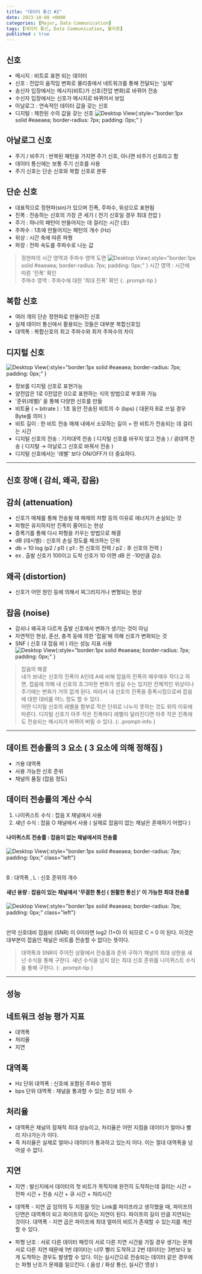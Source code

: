 ```yaml
---
title: "데이터 통신 #2"
date: 2023-10-08 +0000
categories: [Major, Data Communication]
tags: [데이터 통신, Data Communication, 물리층]
published : true
---
```


## 신호

- 메시지 : 비트로 표현 되는 데이터
- 신호 : 전압의 움직임 변화로 물리층에서 네트워크를 통해 전달되는 '실체'
- 송신자 입장에서는 메시지(비트)가 신호(전압 변화)로 바뀌어 전송
- 수신자 입장에서는 신호가 메시지로 바뀌어서 보임
- 아날로그 : 연속적인 데이터 값을 갖는 신호
- 디지털 : 제한된 수의 값을 갖는 신호
![Desktop View](/assets/img/major-dc/dc2.png){:style="border:1px solid #eaeaea; border-radius: 7px; padding: 0px;" }

## 아날로그 신호
- 주기 / 비주기 : 반복된 패턴을 가지면 주기 신호, 아니면 비주기 신호라고 함
- 데이터 통신에는 보통 주기 신호를 사용
- 주기 신호는 단순 신호와 복합 신호로 분류

 
## 단순 신호
- 대표적으로 정현파(sin)가 있으며 진폭, 주파수, 위상으로 표현됨
- 진폭 : 전송하는 신호의 가장 큰 세기 ( 전기 신호일 경우 최대 전압 )
- 주기 : 하나의 패턴이 만들어지는 데 걸리는 시간 (초)
- 주파수 : 1초에 만들어지는 패턴의 개수 (Hz)
- 위상 : 시간 축에 따른 파형
- 파장 : 전파 속도를 주파수로 나눈 값

> 정현파의 시간 영역과 주파수 영역 도면
![Desktop View](/assets/img/major-dc/dc2-2.png){:style="border:1px solid #eaeaea; border-radius: 7px; padding: 0px;" }
>시간 영역 : 시간에 따른 '진폭' 확인<br>
>주파수 영역 : 주파수에 대한 '최대 진폭' 확인
{: .prompt-tip }
 
## 복합 신호
- 여러 개의 단순 정현파로 만들어진 신호
- 실제 데이터 통신에서 활용되는 것들은 대부분 복합신호임
- 대역폭 : 복합신호의 최고 주파수와 최저 주파수의 차이

## 디지털 신호
![Desktop View](/assets/img/major-dc/dc2-3.png){:style="border:1px solid #eaeaea; border-radius: 7px; padding: 0px;" }
- 정보를 디지털 신호로 표현가능
- 양전압은 1로 0전압은 0으로 표현하는 식의 방법으로 부호화 가능
- '준위(레벨)' 을 통해 다양한 신호를 만듦
- 비트율 ( = bitrate ) : 1초 동안 전송된 비트의 수 (bps) ( 대문자 B로 쓰일 경우 Byte를 의미 )
- 비트 길이 : 한 비트 전송 매체 내에서 소모하는 길이 = 한 비트가 전송되는 데 걸리는 시간
- 디지털 신호의 전송 : 기저대역 전송 ( 디지털 신호를 바꾸지 않고 전송 ) / 광대역 전송 ( 디지털 → 아날로그 신호로 바꿔서 전송 )
- 디지털 신호에서는 '레벨' 보다 ON/OFF가 더 중요하다.

---

## 신호 장애 ( 감쇠, 왜곡, 잡음)

## 감쇠 (attenuation)
- 신호가 매체를 통해 전송될 때 매채의 저항 등의 이유로 에너지가 손실되는 것
- 파형은 유지하지만 진폭이 줄어드는 현상
- 증폭기를 통해 다시 파형을 키우는 방법으로 해결
- dB (데시벨) : 신호의 손실 정도를 체크하는 단위
- db = 10 log (p2 / p1)   ( p1 : 전 신호의 전력 / p2 : 후 신호의 전력 )
- ex . 출발 신호가 100이고 도착 신호가 10 이면 dB 은 -10만큼 감소

## 왜곡 (distortion)
- 신호가 어떤 원인 등에 의해서 찌그러지거나 변형되는 현상

## 잡음 (noise)
- 감쇠나 왜곡과 다르게 출발 신호에서 변화가 생기는 것이 아님
- 자연적인 현상, 혼선, 충격 등에 의한 '잡음'에 의해 신호가 변화되는 것
- SNF ( 신호 대 잡음 비 ) 라는 성능 지표 사용<br>
![Desktop View](/assets/img/major-dc/dc2-4.png){:style="border:1px solid #eaeaea; border-radius: 7px; padding: 0px;" }

> 잡음의 해결<br>
 내가 보내는 신호의 진폭이 A인데 A에 비해 잡음의 진폭의 매우매우 작다고 하면, 잡음에 의해 내 신호의 조그마한 변화가 생길 수는 있지만 전체적인 위상이나 주기에는 변화가 거의 없게 된다. 따라서 내 신호의 진폭을 증폭시킴으로써 잡음에 대한 대비를 어느 정도 할 수 있다.<br>
 어떤 디지털 신호의 레벨을 함부로 작은 단위로 나누지 못하는 것도 위의 이유에 따른다. 디지털 신호가 아주 작은 진폭마다 레벨이 달라진다면 아주 작은 진폭에도 전송되는 메시지가 바뀌어 버릴 수 있다.
{: .prompt-info }

---

## 데이트 전송률의 3 요소 ( 3 요소에 의해 정해짐 )
- 가용 대역폭
- 사용 가능한 신호 준위
- 채널의 품질 (잡음 정도)

## 데이터 전송률의 계산 수식
1. 나이퀴스트 수식 : 잡음 X 채널에서 사용
2. 섀넌 수식 : 잡음 O 채널에서 사용 ( 실제로 잡음이 없는 채널은 존재하기 어렵다 )

#### 나이퀴스트 전송률 : 잡음이 없는 채널에서의 전송률
![Desktop View](/assets/img/major-dc/dc2-5.png){:style="border:1px solid #eaeaea; border-radius: 7px; padding: 0px;" class="left"}<br><br><br>
B : 대역폭 , L : 신호 준위의 개수

#### 섀넌 용량 : 잡음이 있는 채널에서  '무결한 통신 ( 원활한 통신 )' 이 가능한 최대 전송률
![Desktop View](/assets/img/major-dc/dc2-6.png){:style="border:1px solid #eaeaea; border-radius: 7px; padding: 0px;" class="left"}<br><br><br>
만약 신호대비 잡음비 (SNR) 이 0이라면 log2 (1+0) 이 되므로 C = 0 이 된다. 이것은 대부분이 잡음인 채널은 비트를 전송할 수 없다는 뜻이다.

> 대역폭과 SNR이 주어진 상황에서 전송률과 준위 구하기
 채널의 최대 상한을 섀넌 수식을 통해 구한다.
 섀년 수식을 넘지 않는 최대 신호 준위를 나이퀴스트 수식을 통해 구한다.
{: .prompt-tip }
 
---

## 성능

## 네트워크 성능 평가 지표 
- 대역폭
- 처리율
- 지연

## 대역폭
- Hz 단위 대역폭 : 신호에 포함된 주파수 범위
- bps 단위 대역폭 : 채널을 통과할 수 있는 초당 비트 수

## 처리율
- 대역폭은 채널의 잠재적 최대 성능이고, 처리율은 어떤 지점을 데이터가 얼마나 빨리 지나가는가 이다.
- 즉 처리율은 실제로 얼마나 데이터가 통과하고 있는지 이다. 이는 절대 대역폭을 넘어설 수 없다.

## 지연
- 지연 : 발신지에서 데이터의 첫 비트가 목적지에 완전히 도착하는데 걸리는 시간
= 전파 시간 + 전송 시간 + 큐 시간 + 처리시간
- 대역폭 - 지연 곱
임의의 두 지점을 잇는 Link를 파이프라고 생각했을 때, 파이프의 단면은 대역폭이 되고 파이프의 길이는 지연이 된다.
파이프의 길이 만큼 지연되는 것이다. 대역폭 - 지연 곱은  파이프에 최대 얼마의 비트가 존재할 수 있는지를 계산할 수 있다.

- 파형 난조 : 서로 다른 데이터 패킷이 서로 다른 지연 시간을 가질 경우 생기는 문제
서로 다른 지연 때문에 1번 데이터는 너무 빨리 도착하고 2번 데이터는 3번보다 늦게 도착하는 경우도 발생할 수 있다.
이는 실시간으로 전송되는 데이터 같은 경우에는 파형 난조가 문제를 일으킨다. ( 음성 / 화상 통신, 실시간 영상 )

